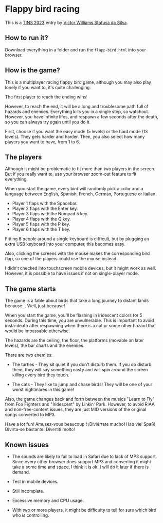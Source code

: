 # Flappy bird racing

This is a [TINS 2023](https://tins.amarillion.org/2023) entry by [Victor Williams Stafusa da Silva](https://github.com/victorwss).

## How to run it?

Download everything in a folder and run the `flapp-bird.html` into your browser.

## How is the game?

This is a multiplayer racing flappy bird game, although you may also play lonely if you want to, it's quite challenging.

The first player to reach the ending wins!

However, to reach the end, it will be a long and troublesome path full of hazards and enemies. Everything kills you in
a single step, so watchout. However, you have infinite lifes, and respawn a few seconds after the death, so you can
always try again until you do it.

First, choose if you want the easy mode (5 levels) or the hard mode (13 levels). They gets harder and harder.
Then, you also select how many players you want to have, from 1 to 6.

## The players

Although it might be problematic to fit more than two players in the screen.
But if you really want to, use your browser zoom-out feature to fit everything.

When you start the game, every bird will randomly pick a color and a language between
English, Spanish, French, German, Portuguese or Italian.

* Player 1 flaps with the Spacebar.
* Player 2 flaps with the Enter key.
* Player 3 flaps with the Numpad 5 key.
* Player 4 flaps with the Q key.
* Player 5 flaps with the P key.
* Player 6 flaps with the T key.

Fitting 6 people around a single keyboard is difficult, but by plugging an extra USB keyboard into your computer,
this becomes easy.

Also, clicking the screens with the mouse makes the corresponding bird flap,
so one of the players could use the mouse instead.

I didn't checked into touchscreen mobile devices, but it might work as well.
However, it is possible to have issues if not on single-player mode.

## The game starts

The game is a fable about birds that take a long journey to distant lands because... Well, just because!

When you start the game, you'll be flashing in iridescent colors for 5 seconds. During this time, you are unvulnerable.
This is important to avoid insta-death after respawning when there is a cat or some other hazard that would be
impassable otherwise.

The hazards are the ceiling, the floor, the platforms (movable on later levels), the bar charts and the enemies.

There are two enemies:

* The turtles - They sit quiet if you don't disturb them.
If you do disturb them, they will say something nasty and will spin around the screen killing every bird they touch.

* The cats - They like to jump and chase birds!
They will be one of your worst nightmares in this game!

Also, the game changes back and forth between the musics
"Learn to Fly" from Foo Fighters and "Iridescent" by Linkin' Park.
However, to avoid RIAA and non-free-content issues, they are just MID versions of the original songs converted to MP3.

Have a lot fun! Amusez-vous beaucoup ! ¡Diviértete mucho! Hab viel Spaß! Divirta-se bastante! Divertiti molto!

## Known issues

- The sounds are likely to fail to load in Safari due to lack of MP3 support.
Since every other browser does support MP3 and converting it might take a some time and space, I think it is ok.
I will do it later if there is demand.

- Test in mobile devices.

- Still incomplete.

- Excessive memory and CPU usage.

- With two or more players, it might be difficulty to tell for sure which bird who is controlling.